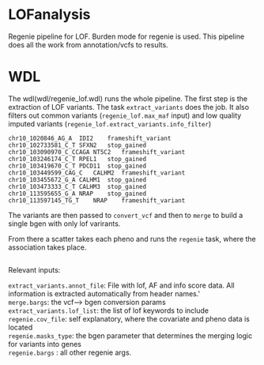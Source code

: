 # LOFanalysis

Regenie pipeline for LOF.
Burden mode for regenie is used. This pipeline does all the work from annotation/vcfs to results. 

# WDL
The wdl(wdl/regenie_lof.wdl) runs the whole pipeline.
The first step is the extraction of LOF variants. The task `extract_variants` does the job. It also filters out common variants (`regenie_lof.max_maf` input) and low quality imputed variants (`regenie_lof.extract_variants.info_filter`)

```
chr10_1020846_AG_A	IDI2	frameshift_variant
chr10_102733581_C_T	SFXN2	stop_gained
chr10_103090970_C_CCAGA	NT5C2	frameshift_variant
chr10_103246174_C_T	RPEL1	stop_gained
chr10_103419670_C_T	PDCD11	stop_gained
chr10_103449599_CAG_C	CALHM2	frameshift_variant
chr10_103455672_G_A	CALHM1	stop_gained
chr10_103473333_C_T	CALHM3	stop_gained
chr10_113595655_G_A	NRAP	stop_gained
chr10_113597145_TG_T	NRAP	frameshift_variant
```

The variants are then passed to `convert_vcf` and then to `merge` to build a single bgen with only lof varirants.

From there a scatter takes each pheno and runs the `regenie` task, where the association takes place.

##

Relevant inputs:

`extract_variants.annot_file`: File with lof, AF and info score data. All information is extracted automatically from header names.'\
`merge.bargs`: the vcf--> bgen conversion params \
`extract_variants.lof_list`: the list of lof keywords to include \
`regenie.cov_file`: self explanatory, where the covariate and pheno data is located \
`regenie.masks_type`: the bgen parameter that determines the merging logic for variants into genes \
`regenie.bargs` : all other regenie args.